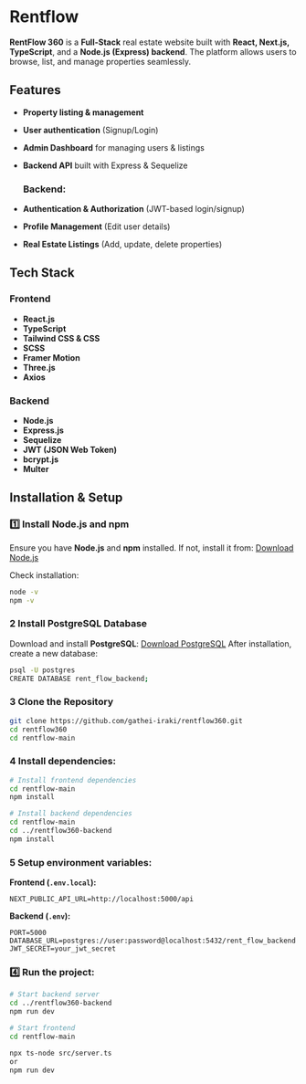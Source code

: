 # Rentflow



**RentFlow 360** is a **Full-Stack** real estate website built with **React, Next.js, TypeScript**, and a **Node.js (Express) backend**. The platform allows users to browse, list, and manage properties seamlessly.

##  Features
-  **Property listing & management**
- **User authentication** (Signup/Login)
-  **Admin Dashboard** for managing users & listings
- **Backend API** built with Express & Sequelize

  ### Backend:
- **Authentication & Authorization** (JWT-based login/signup)
- **Profile Management** (Edit user details)
- **Real Estate Listings** (Add, update, delete properties)
  


##  Tech Stack

### Frontend
- **React.js** 
- **TypeScript**
- **Tailwind CSS & CSS** 
- **SCSS**
- **Framer Motion** 
- **Three.js**
- **Axios** 

###  Backend 
- **Node.js** 
- **Express.js** 
- **Sequelize** 
- **JWT (JSON Web Token)** 
- **bcrypt.js** 
- **Multer** 


##  Installation & Setup

### 1️⃣ Install Node.js and npm
Ensure you have **Node.js** and **npm** installed. If not, install it from:
 [Download Node.js](https://nodejs.org/)

Check installation:
```sh
node -v
npm -v
```

### 2 Install PostgreSQL Database
Download and install **PostgreSQL**:
[Download PostgreSQL](https://www.postgresql.org/download/)
After installation, create a new database:
```sh
psql -U postgres
CREATE DATABASE rent_flow_backend;
```

### 3 Clone the Repository
```sh
git clone https://github.com/gathei-iraki/rentflow360.git
cd rentflow360
cd rentflow-main

```

### 4 Install dependencies:
```sh
# Install frontend dependencies
cd rentflow-main
npm install

# Install backend dependencies
cd rentflow-main
cd ../rentflow360-backend
npm install
```

### 5 Setup environment variables:
**Frontend (`.env.local`):**
```
NEXT_PUBLIC_API_URL=http://localhost:5000/api
```

**Backend (`.env`):**
```
PORT=5000
DATABASE_URL=postgres://user:password@localhost:5432/rent_flow_backend
JWT_SECRET=your_jwt_secret
```

### 4️⃣ Run the project:
```sh
# Start backend server
cd ../rentflow360-backend
npm run dev

# Start frontend
cd rentflow-main

npx ts-node src/server.ts
or
npm run dev

```
